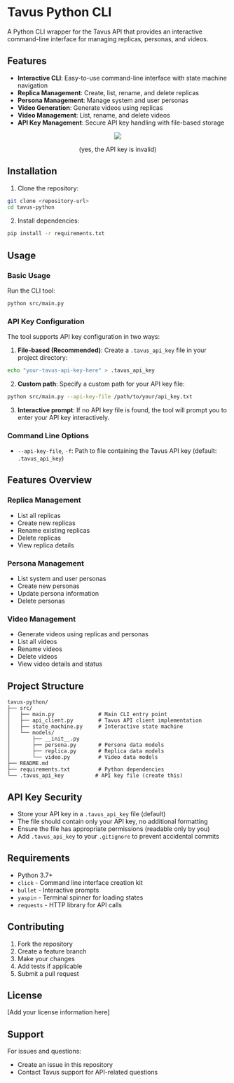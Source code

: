 # Tavus Python CLI

A Python CLI wrapper for the Tavus API that provides an interactive command-line interface for managing replicas, personas, and videos.

## Features

- **Interactive CLI**: Easy-to-use command-line interface with state machine navigation
- **Replica Management**: Create, list, rename, and delete replicas
- **Persona Management**: Manage system and user personas
- **Video Generation**: Generate videos using replicas
- **Video Management**: List, rename, and delete videos
- **API Key Management**: Secure API key handling with file-based storage

<p align="center"><img src="/img/demo.gif?raw=true"/></p>
<p align="center">(yes, the API key is invalid)</p>

## Installation

1. Clone the repository:
```bash
git clone <repository-url>
cd tavus-python
```

2. Install dependencies:
```bash
pip install -r requirements.txt
```

## Usage

### Basic Usage

Run the CLI tool:
```bash
python src/main.py
```

### API Key Configuration

The tool supports API key configuration in two ways:

1. **File-based (Recommended)**: Create a `.tavus_api_key` file in your project directory:
```bash
echo "your-tavus-api-key-here" > .tavus_api_key
```

2. **Custom path**: Specify a custom path for your API key file:
```bash
python src/main.py --api-key-file /path/to/your/api_key.txt
```

3. **Interactive prompt**: If no API key file is found, the tool will prompt you to enter your API key interactively.

### Command Line Options

- `--api-key-file`, `-f`: Path to file containing the Tavus API key (default: `.tavus_api_key`)

## Features Overview

### Replica Management
- List all replicas
- Create new replicas
- Rename existing replicas
- Delete replicas
- View replica details

### Persona Management
- List system and user personas
- Create new personas
- Update persona information
- Delete personas

### Video Management
- Generate videos using replicas and personas
- List all videos
- Rename videos
- Delete videos
- View video details and status

## Project Structure

```
tavus-python/
├── src/
│   ├── main.py              # Main CLI entry point
│   ├── api_client.py        # Tavus API client implementation
│   ├── state_machine.py     # Interactive state machine
│   └── models/
│       ├── __init__.py
│       ├── persona.py       # Persona data models
│       ├── replica.py       # Replica data models
│       └── video.py         # Video data models
├── README.md
├── requirements.txt         # Python dependencies
└── .tavus_api_key          # API key file (create this)
```

## API Key Security

- Store your API key in a `.tavus_api_key` file (default)
- The file should contain only your API key, no additional formatting
- Ensure the file has appropriate permissions (readable only by you)
- Add `.tavus_api_key` to your `.gitignore` to prevent accidental commits

## Requirements

- Python 3.7+
- `click` - Command line interface creation kit
- `bullet` - Interactive prompts
- `yaspin` - Terminal spinner for loading states
- `requests` - HTTP library for API calls

## Contributing

1. Fork the repository
2. Create a feature branch
3. Make your changes
4. Add tests if applicable
5. Submit a pull request

## License

[Add your license information here]

## Support

For issues and questions:
- Create an issue in this repository
- Contact Tavus support for API-related questions
